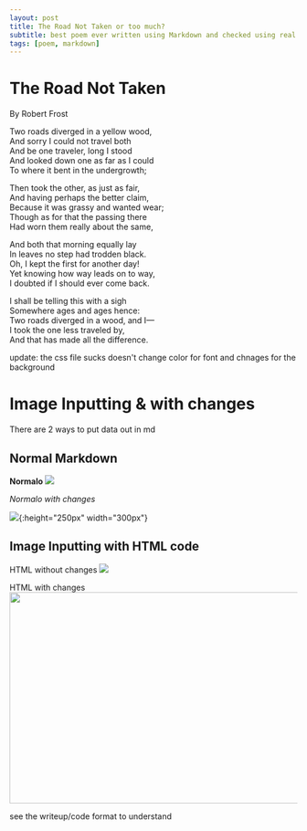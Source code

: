 ```yaml
---
layout: post
title: The Road Not Taken or too much?
subtitle: best poem ever written using Markdown and checked using real time hosting
tags: [poem, markdown]
---
```


# The Road Not Taken
By Robert Frost

Two roads diverged in a yellow wood,\
And sorry I could not travel both\
And be one traveler, long I stood\
And looked down one as far as I could\
To where it bent in the undergrowth;

Then took the other, as just as fair,\
And having perhaps the better claim,\
Because it was grassy and wanted wear;\
Though as for that the passing there\
Had worn them really about the same,

And both that morning equally lay\
In leaves no step had trodden black.\
Oh, I kept the first for another day!\
Yet knowing how way leads on to way,\
I doubted if I should ever come back.

I shall be telling this with a sigh\
Somewhere ages and ages hence:\
Two roads diverged in a wood, and I—\
I took the one less traveled by,\
And that has made all the difference.

update: the css file sucks doesn't change color for font and chnages for the background

# Image Inputting & with changes
There are 2 ways to put data out in md
## Normal Markdown

**Normalo**
![](https://st4.depositphotos.com/11498520/28904/v/1600/depositphotos_289048016-stock-illustration-cat-vector-kitten-calico-icon.jpg)

*Normalo with changes*

![](https://st4.depositphotos.com/11498520/28904/v/1600/depositphotos_289048016-stock-illustration-cat-vector-kitten-calico-icon.jpg){:height="250px" width="300px"}

## Image Inputting with HTML code

HTML without changes
<img src="https://st4.depositphotos.com/11498520/28904/v/1600/depositphotos_289048016-stock-illustration-cat-vector-kitten-calico-icon.jpg">

HTML with changes
<img src="https://st4.depositphotos.com/11498520/28904/v/1600/depositphotos_289048016-stock-illustration-cat-vector-kitten-calico-icon.jpg" width="650" height="370">

see the writeup/code format to understand